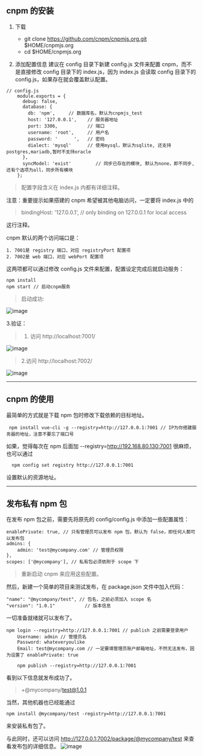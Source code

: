 ## cnpm 的安装
1. 下载
    - git clone https://github.com/cnpm/cnpmjs.org.git $HOME/cnpmjs.org
    - cd $HOME/cnpmjs.org

2. 添加配置信息
建议在 config 目录下新建 config.js 文件来配置 cnpm，而不是直接修改 config 目录下的 index.js，因为 index.js 会读取 config 目录下的 config.js，如果存在就会覆盖默认配置。
```
// config.js
    module.exports = {
      debug: false,
      database: {
        db: 'npm',     // 数据库名，默认为cnpmjs_test
        host: '127.0.0.1',    // 服务器地址
        port: 3306,           // 端口
        username: 'root',     // 用户名
        password: '      ',   // 密码
        dialect: 'mysql'      // 使用mysql，默认为sqlite, 还支持postgres,mariadb,暂时不支持oracle
      },
      syncModel: 'exist'         // 同步已存在的模块, 默认为none，即不同步, 还有个选项为all，同步所有模块
    };
```
> 配置字段含义在 index.js 内都有详细注释。

注意：重要提示如果搭建的 cnpm 希望被其他电脑访问，一定要将 index.js 中的
>  bindingHost: '127.0.0.1', // only binding on 127.0.0.1 for local access

这行注释。

cnpm 默认的两个访问端口是：

    1. 7001是 registry 端口，对应 registryPort 配置项
    2. 7002是 web 端口，对应 webPort 配置项
这两项都可以通过修改 config.js 文件来配置，配置设定完成后就启动服务：
```
npm install
npm start // 启动cnpm服务
```
> 启动成功:

![image](http://upload-images.jianshu.io/upload_images/1258730-9c680b5c1c909f0a.jpg?imageMogr2/auto-orient/strip%7CimageView2/2/w/1240)


3.验证：
>1. 访问 http://localhost:7001/

![image](http://upload-images.jianshu.io/upload_images/1258730-ca326998e7443b88.jpg?imageMogr2/auto-orient/strip%7CimageView2/2/w/1240)

> 2.访问 http://localhost:7002/

![image](http://upload-images.jianshu.io/upload_images/1258730-cff80d6d7939d8be.jpg?imageMogr2/auto-orient/strip%7CimageView2/2/w/1240)

---
## cnpm 的使用
最简单的方式就是下载 npm 包时修改下载依赖的目标地址。
```
 npm install vue-cli -g --registry=http://127.0.0.1:7001 // IP为你搭建服务器的地址，注意不要忘了端口号
```
如果，觉得每次在 npm 后面加 --registry=http://192.168.80.130:7001 很麻烦，也可以通过

```
  npm config set registry http://127.0.0.1:7001
```
设置默认的资源地址。

---

## 发布私有 npm 包

在发布 npm 包之前，需要先将原先的 config/config.js 中添加一些配置属性：

```
enablePrivate: true, // 只有管理员可以发布 npm 包，默认为 false，即任何人都可以发布包
admins: {
    admin: 'test@mycompany.com' // 管理员权限
},
scopes: ['@mycompany'], // 私有包必须依附于 scope 下
```
> 重新启动 cnpm 来应用这些配置。

然后，新建一个简单的项目来测试发布，在 package.json 文件中加入代码：

```
"name": "@mycompany/test", // 包名，之前必须加入 scope 名
"version": "1.0.1"           // 版本信息
```
一切准备就绪就可以发布了。

```
npm login --registry=http://127.0.0.1:7001 // publish 之前需要登录用户
    Username: admin // 管理员名
    Password: whateveryoulike
    Email: test@mycompany.com // 一定要填管理员账户邮箱地址，不然无法发布，因为设置了 enablePrivate: true

    npm publish --registry=http://127.0.0.1:7001
```
看到以下信息就发布成功了。

> +@mycompany/test@1.0.1

当然，其他机器也已经能通过

```
npm install @mycompany/test -registry=http://127.0.0.1:7001
```
来安装私有包了。

与此同时，还可以访问 http://127.0.0.1:7002/package/@mycompany/test 来查看发布包的详细信息。
![image](http://upload-images.jianshu.io/upload_images/1258730-5ce58442db5040d3.jpg?imageMogr2/auto-orient/strip%7CimageView2/2/w/1240)


